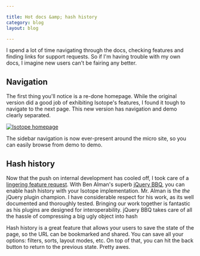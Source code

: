 ```yaml
---

title: Hot docs &amp; hash history
category: blog
layout: blog

---
```


I spend a lot of time navigating through the docs, checking features and  finding links for support requests. So if I'm having trouble with my own docs, I imagine new users can't be fairing any better.

## Navigation

The first thing you'll notice is a re-done homepage. While the original version did a good job of exhibiting Isotope's features, I found it tough to  navigate to the next page. This new version has navigation and demo clearly separated.

[![Isotope homepage](http://i.imgur.com/mqlpY.png)](http://isotope.metafizzy.co)

The sidebar navigation is now ever-present around the micro site, so you can easily browse from demo to demo.

## Hash history

Now that the push on internal development has cooled off, I took care of a [lingering feature request](https://github.com/desandro/isotope/issues/3). With Ben Alman's superb [jQuery BBQ](http://benalman.com/projects/jquery-bbq-plugin/), you can enable hash history with your Isotope implementation. Mr. Alman is the _the_ jQuery plugin champion. I have considerable respect for his work, as its well documented and thoroughly tested. Bringing our work together is fantastic as his plugins are designed for interoperability. jQuery BBQ takes care of all the hassle of compressing a big ugly object into hash

Hash history is a great feature that allows your users to save the state of the page, so the URL can be bookmarked and shared. You can save all your options: filters, sorts, layout modes, etc. On top of that, you can hit the back button to return to the previous state. Pretty&nbsp;awes.

